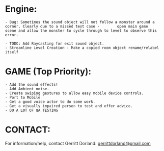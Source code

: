 Engine:
=======
	- Bug: Sometimes the sound object will not follow a monster around a corner. Clearly due to a missed test case - 		open main game scene and allow the monster to cycle through to level to observe this error.

	- TODO: Add Raycasting for exit sound object.
	- Streamline Level Creation - Make a copied room object rename/relabel itself

GAME (Top Priority):
====================

	- Add the sound effects!
	- Add Ambient noise.
	- Create swiping gestures to allow easy mobile device controls.
	- Port to Mobile
	- Get a good voice actor to do some work.
	- Get a visually impaired person to test and offer advice.
	- DO A LOT OF QA TESTING


CONTACT:
========

For information/help, contact Gerritt Dorland: gerrittdorland@gmail.com